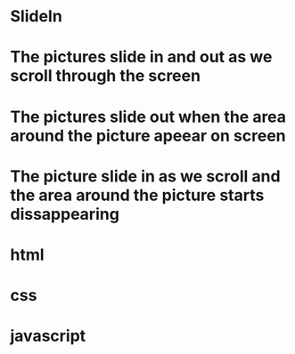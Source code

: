 # SlideIn
# The pictures slide in and out as we scroll through the screen
# The pictures slide out when the area around the picture apeear on screen
# The picture slide in as we scroll and the area around the picture starts dissappearing 
# html
# css
# javascript
